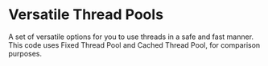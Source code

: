 # Versatile Thread Pools

A set of versatile options for you to use threads in a safe and fast manner.
This code uses Fixed Thread Pool and Cached Thread Pool, for comparison purposes.
